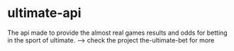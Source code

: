 # ultimate-api

The api made to provide the almost real games results and odds for betting in the sport of ultimate. --> check the project the-ultimate-bet for more
